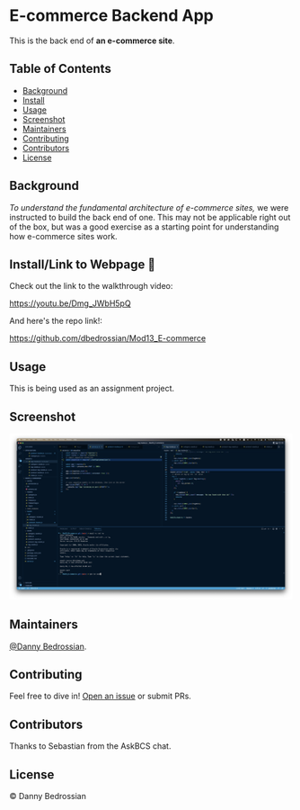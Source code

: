 # E-commerce Backend App

This is the back end of **an e-commerce site**.

## Table of Contents

- [Background](#background)
- [Install](#install)
- [Usage](#usage)
- [Screenshot](#screenshot)
- [Maintainers](#maintainers)
- [Contributing](#contributing)
- [Contributors](#contributors)
- [License](#license)

## Background

*To understand the fundamental architecture of e-commerce sites,* we were instructed to build the back end of one. This may not be applicable right out of the box, but was a good exercise as a starting point for understanding how e-commerce sites work.


## Install/Link to Webpage 🔗 

Check out the link to the walkthrough video:


https://youtu.be/Dmg_JWbH5pQ


And here's the repo link!:

https://github.com/dbedrossian/Mod13_E-commerce

## Usage

This is being used as an assignment project.


## Screenshot

![screenshot](./assets/screenshot.png)

## Maintainers

[@Danny Bedrossian](https://github.com/dbedrossian).

## Contributing

Feel free to dive in! [Open an issue](https://github.com/dbedrossian/standard-readme/issues/new) or submit PRs.


## Contributors

Thanks to Sebastian from the AskBCS chat.

## License

© Danny Bedrossian
